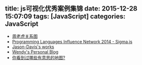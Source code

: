 title: js可视化优秀案例集锦
date: 2015-12-28 15:07:09
tags: [JavaScript]
categories: JavaScript
---

- [周老虎关系图](http://datanews.caixin.com/2014/zhoushicailu/)
- [Programming Languages Influence Network 2014 - Sigma.js](http://exploringdata.github.io/vis/programming-languages-influence-network-2014/)
- [Jason-Davis's works](https://www.jasondavies.com/)
- [Wendy's Personal Blog](http://www.wendyshijia.com/)
- [你看到过哪些有意思的地图?](https://www.zhihu.com/question/34378366#answer-29407876)